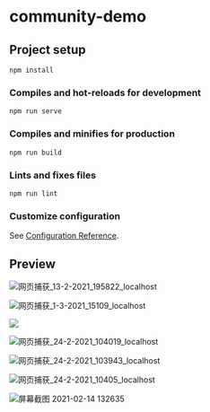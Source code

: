 # community-demo

## Project setup
```
npm install
```

### Compiles and hot-reloads for development
```
npm run serve
```

### Compiles and minifies for production
```
npm run build
```

### Lints and fixes files
```
npm run lint
```

### Customize configuration
See [Configuration Reference](https://cli.vuejs.org/config/).

## Preview

![网页捕获_13-2-2021_195822_localhost](https://gitee.com/hanmengnan/images-of-notes/raw/master/notes/%E7%BD%91%E9%A1%B5%E6%8D%95%E8%8E%B7_13-2-2021_195822_localhost.jpeg)

![网页捕获_1-3-2021_15109_localhost](https://gitee.com/hanmengnan/images-of-notes/raw/master/notes/%E7%BD%91%E9%A1%B5%E6%8D%95%E8%8E%B7_1-3-2021_15109_localhost.jpeg)

![](https://gitee.com/hanmengnan/images-of-notes/raw/master/notes/%E7%BD%91%E9%A1%B5%E6%8D%95%E8%8E%B7_13-2-2021_195847_localhost.jpeg)

![网页捕获_24-2-2021_104019_localhost](https://gitee.com/hanmengnan/images-of-notes/raw/master/notes/%E7%BD%91%E9%A1%B5%E6%8D%95%E8%8E%B7_24-2-2021_104019_localhost.jpeg)

![网页捕获_24-2-2021_103943_localhost](https://gitee.com/hanmengnan/images-of-notes/raw/master/notes/%E7%BD%91%E9%A1%B5%E6%8D%95%E8%8E%B7_24-2-2021_103943_localhost.jpeg)

![网页捕获_24-2-2021_10405_localhost](https://gitee.com/hanmengnan/images-of-notes/raw/master/notes/%E7%BD%91%E9%A1%B5%E6%8D%95%E8%8E%B7_24-2-2021_10405_localhost.jpeg)

![屏幕截图 2021-02-14 132635](https://gitee.com/hanmengnan/images-of-notes/raw/master/notes/%E5%B1%8F%E5%B9%95%E6%88%AA%E5%9B%BE%202021-02-14%20132635.png)